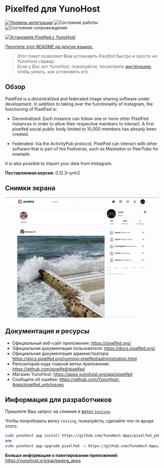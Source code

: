 <!--
Важно: этот README был автоматически сгенерирован <https://github.com/YunoHost/apps/tree/master/tools/readme_generator>
Он НЕ ДОЛЖЕН редактироваться вручную.
-->

# Pixelfed для YunoHost

[![Уровень интеграции](https://dash.yunohost.org/integration/pixelfed.svg)](https://ci-apps.yunohost.org/ci/apps/pixelfed/) ![Состояние работы](https://ci-apps.yunohost.org/ci/badges/pixelfed.status.svg) ![Состояние сопровождения](https://ci-apps.yunohost.org/ci/badges/pixelfed.maintain.svg)

[![Установите Pixelfed с YunoHost](https://install-app.yunohost.org/install-with-yunohost.svg)](https://install-app.yunohost.org/?app=pixelfed)

*[Прочтите этот README на других языках.](./ALL_README.md)*

> *Этот пакет позволяет Вам установить Pixelfed быстро и просто на YunoHost-сервер.*  
> *Если у Вас нет YunoHost, пожалуйста, посмотрите [инструкцию](https://yunohost.org/install), чтобы узнать, как установить его.*

## Обзор

PixelFed is a decentralized and federated image sharing software under development.
In addition to taking over the functionality of Instagram, the functioning of PixelFed is:

* Decentralized: Each instance can follow one or more other PixelFed instances in order to allow their respective members to interact. A first pixelfed.social public body limited to 10,000 members has already been created.

* Federated: Via the ActivityPub protocol, PixelFed can interact with other software that is part of the Fediverse, such as Mastodon or PeerTube for example.

It is also possible to import your data from Instagram. 

**Поставляемая версия:** 0.12.3~ynh2

## Снимки экрана

![Снимок экрана Pixelfed](./doc/screenshots/screenshots.jpg)

## Документация и ресурсы

- Официальный веб-сайт приложения: <https://pixelfed.org/>
- Официальная документация пользователя: <https://docs.pixelfed.org/>
- Официальная документация администратора: <https://docs.pixelfed.org/running-pixelfed/administration.html>
- Репозиторий кода главной ветки приложения: <https://github.com/pixelfed/pixelfed>
- Магазин YunoHost: <https://apps.yunohost.org/app/pixelfed>
- Сообщите об ошибке: <https://github.com/YunoHost-Apps/pixelfed_ynh/issues>

## Информация для разработчиков

Пришлите Ваш запрос на слияние в [ветку `testing`](https://github.com/YunoHost-Apps/pixelfed_ynh/tree/testing).

Чтобы попробовать ветку `testing`, пожалуйста, сделайте что-то вроде этого:

```bash
sudo yunohost app install https://github.com/YunoHost-Apps/pixelfed_ynh/tree/testing --debug
или
sudo yunohost app upgrade pixelfed -u https://github.com/YunoHost-Apps/pixelfed_ynh/tree/testing --debug
```

**Больше информации о пакетировании приложений:** <https://yunohost.org/packaging_apps>
